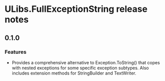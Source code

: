 # ULibs.FullExceptionString release notes

## 0.1.0

### Features

- Provides a comprehensive alternative to Exception.ToString() that copes with nested exceptions for some specific exception subtypes. Also includes extension methods for StringBuilder and TextWriter.